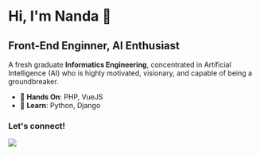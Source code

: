# Hi, I'm Nanda 🙌 

## Front-End Enginner, AI Enthusiast

A fresh graduate **Informatics Engineering**, concentrated in Artificial Intelligence (AI) who is highly motivated, visionary, and capable of being a groundbreaker.

- :blue_heart: **Hands On**: PHP, VueJS
- :green_apple: **Learn**: Python, Django

### Let's connect!
<p>
    <a href="https://linkedin.com/in/nandahadymulya" target="blank"><img src="https://img.shields.io/badge/LinkedIn-30302f?style=flat&logo=linkedin" /></a>
</p>
